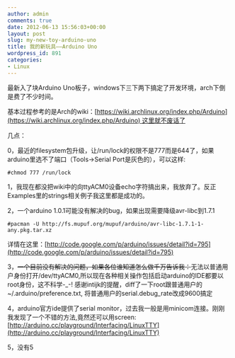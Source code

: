 ```yaml
---
author: admin
comments: true
date: 2012-06-13 15:56:03+00:00
layout: post
slug: my-new-toy-arduino-uno
title: 我的新玩具——Arduino Uno
wordpress_id: 891
categories:
- Linux
---
```


最新入了块Arduino Uno板子，windows下三下两下搞定了开发环境，arch下倒是费了不少时间。

基本过程参考的是Arch的wiki：[https://wiki.archlinux.org/index.php/Arduino](https://wiki.archlinux.org/index.php/Arduino) 这里就不废话了

几点：

0，最近的filesystem包升级，让/run/lock的权限不是777而是644了，如果arduino里选不了端口（Tools->Serial Port是灰色的），可以这样:


    
    #chmod 777 /run/lock



1，我现在都没把wiki中的向ttyACM0设备echo字符搞出来，我放弃了。反正Examples里的strings相关例子我这里都是成功的。

2，一个arduino 1.0.1可能没有解决的bug，如果出现需要降级avr-libc到1.7.1


    
    #pacman -U http://fs.mupuf.org/mupuf/arduino/avr-libc-1.7.1-1-any.pkg.tar.xz



详情在这里：[http://code.google.com/p/arduino/issues/detail?id=795](http://code.google.com/p/arduino/issues/detail?id=795)

3，<del>一个目前没有解决的问题，如果各位谁知道怎么做千万告诉我：</del>无法以普通用户身份打开/dev/ttyACM0,所以现在各种相关操作包括启动arduino的IDE都要以root身份，这不科学-_-!
感谢intijk的提醒，diff了一下root跟普通用户的 ~/.arduino/preference.txt, 将普通用户的serial.debug_rate改成9600搞定

4，arduino官方ide提供了serial monitor，过去我一般是用minicom连接。刚刚我发现了一个不错的方法,竟然还可以用screen: [http://arduino.cc/playground/Interfacing/LinuxTTY](http://arduino.cc/playground/Interfacing/LinuxTTY)

5，没有5
